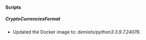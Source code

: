 
#### Scripts
##### CryptoCurrenciesFormat
- Updated the Docker image to: *demisto/python3:3.9.7.24076*.